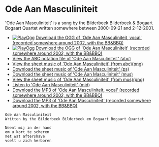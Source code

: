 # Ode Aan Masculiniteit

'Ode Aan Masculiniteit' is a song by the Bilderbeek Bilderbeek & Bogaart Bogaart Quartet
written somewhere between 2000-09-21 and 2-12-2001.

 * [![PlayOgg](http://static.fsf.org/playogg/Play_ogg_80x15.png "I support PlayOgg!")](http://playogg.org) [Download the OGG of 'Ode Aan Masculiniteit, vocal' (recorded somewhere around 2002, with the BB&BBQ)](CD01_01OdeAanMasculiniteitVocaal.ogg)
 * [![PlayOgg](http://static.fsf.org/playogg/Play_ogg_80x15.png "I support PlayOgg!")](http://playogg.org) [Download the OGG of 'Ode Aan Masculiniteit' (recorded somewhere around 2002, with the BB&BBQ)](CD01_05OdeAanMasculiniteit.ogg)
 * [View the ABC notation file of 'Ode Aan Masculiniteit' (abc)](OdeAanMasculiniteit.abc)
 * [View the sheet music of 'Ode Aan Masculiniteit' (from abc)(png)](SongOdeAanMasculiniteit.png)
 * [Download the sheet music of 'Ode Aan Masculiniteit' (ps)](SongOdeAanMasculiniteit.ps)
 * [Download the sheet music of 'Ode Aan Masculiniteit' (mus)](SongOdeAanMasculiniteit.mus)
 * [View the sheet music of 'Ode Aan Masculiniteit' (from mus)(png)](SongOdeAanMasculiniteitMus.png)
 * [Listen to 'Ode Aan Masculiniteit' (mid)](SongOdeAanMasculiniteit.mid)
 * [Download the MP3 of 'Ode Aan Masculiniteit, vocal' (recorded somewhere around 2002, with the BB&BBQ)](CD01_01OdeAanMasculiniteitVocaal.mp3)
 * [Download the MP3 of 'Ode Aan Masculiniteit' (recorded somewhere around 2002, with the BB&BBQ)](CD01_05OdeAanMasculiniteit.mp3)

```
Ode Aan Masculiniteit
Written by the Bilderbeek Bilderbeek en Bogaart Bogaart Quartet 

Neemt mij in der hand 
om u kort te scheren 
met wat aftershave 
voelt u zich herboren 
```
